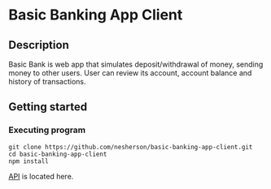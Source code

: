 # Basic Banking App Client

## Description

Basic Bank is web app that simulates deposit/withdrawal of money, sending money to other users. User can review its account, account balance and history of transactions.

## Getting started

### Executing program

```
git clone https://github.com/nesherson/basic-banking-app-client.git
cd basic-banking-app-client
npm install
```

[API](https://github.com/nesherson/basic-banking-app-server) is located here.
